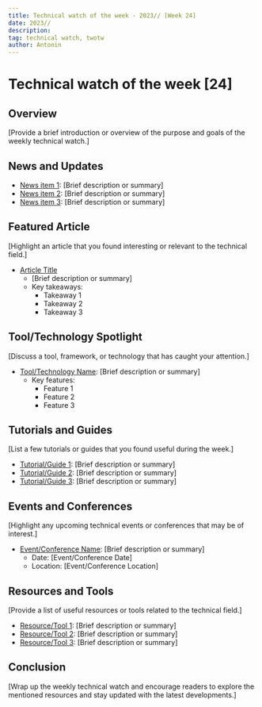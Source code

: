 ```yaml
---
title: Technical watch of the week - 2023// [Week 24]
date: 2023//
description: 
tag: technical watch, twotw
author: Antonin
---
```


# Technical watch of the week [24]

## Overview
[Provide a brief introduction or overview of the purpose and goals of the weekly technical watch.]

## News and Updates
- [News item 1](link_to_news_item_1): [Brief description or summary]
- [News item 2](link_to_news_item_2): [Brief description or summary]
- [News item 3](link_to_news_item_3): [Brief description or summary]

## Featured Article
[Highlight an article that you found interesting or relevant to the technical field.]

- [Article Title](link_to_article)
  - [Brief description or summary]
  - Key takeaways:
    - Takeaway 1
    - Takeaway 2
    - Takeaway 3

## Tool/Technology Spotlight
[Discuss a tool, framework, or technology that has caught your attention.]

- [Tool/Technology Name](link_to_tool_technology): [Brief description or summary]
  - Key features:
    - Feature 1
    - Feature 2
    - Feature 3

## Tutorials and Guides
[List a few tutorials or guides that you found useful during the week.]

- [Tutorial/Guide 1](link_to_tutorial_guide_1): [Brief description or summary]
- [Tutorial/Guide 2](link_to_tutorial_guide_2): [Brief description or summary]
- [Tutorial/Guide 3](link_to_tutorial_guide_3): [Brief description or summary]

## Events and Conferences
[Highlight any upcoming technical events or conferences that may be of interest.]

- [Event/Conference Name](link_to_event_conference): [Brief description or summary]
  - Date: [Event/Conference Date]
  - Location: [Event/Conference Location]

## Resources and Tools
[Provide a list of useful resources or tools related to the technical field.]

- [Resource/Tool 1](link_to_resource_tool_1): [Brief description or summary]
- [Resource/Tool 2](link_to_resource_tool_2): [Brief description or summary]
- [Resource/Tool 3](link_to_resource_tool_3): [Brief description or summary]

## Conclusion
[Wrap up the weekly technical watch and encourage readers to explore the mentioned resources and stay updated with the latest developments.]

